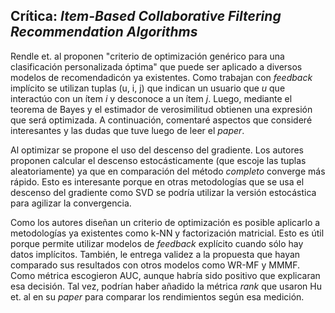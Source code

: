 ## Crítica: *Item-Based Collaborative Filtering Recommendation Algorithms*

Rendle et. al proponen "criterio de optimización genérico para una clasificación personalizada óptima" que puede ser aplicado a diversos modelos de recomendadicón ya existentes. Como trabajan con *feedback* implícito se utilizan tuplas (u, i, j) que indican un usuario que *u* que interactúo con un ítem *i* y desconoce a un ítem *j*. Luego, mediante el teorema de Bayes y el estimador de verosimilitud obtienen una expresión que será optimizada.  A continuación, comentaré aspectos que consideré interesantes y las dudas que tuve luego de leer el *paper*.

Al optimizar se propone el uso del descenso del gradiente. Los autores proponen calcular el descenso estocásticamente (que escoje las tuplas aleatoriamente) ya que en comparación del método *completo* converge más rápido. Esto es interesante porque en otras metodologías que se usa el descenso del gradiente como SVD se podría utilizar la versión estocástica para agilizar la convergencia. 

Como los autores diseñan un criterio de optimización es posible aplicarlo a metodologías ya existentes como k-NN y factorización matricial. Esto es útil porque permite utilizar modelos de *feedback* explícito cuando sólo hay datos implícitos. También, le entrega validez a la propuesta que hayan comparado sus resultados con otros modelos como WR-MF y MMMF. Como métrica escogieron AUC, aunque habría sido positivo que explicaran esa decisión. Tal vez, podrían haber añadido la métrica *rank* que usaron Hu et. al en su *paper* para comparar los rendimientos según esa medición. 